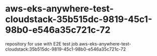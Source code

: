 # aws-eks-anywhere-test-cloudstack-35b515dc-9819-45c1-98b0-e546a35c721c-72
repository for use with E2E test job aws-eks-anywhere-test-cloudstack:35b515dc-9819-45c1-98b0-e546a35c721c-72
